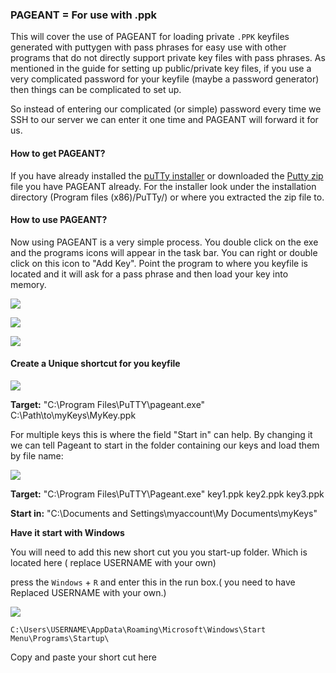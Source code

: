
### PAGEANT = For use with .ppk

This will cover the use of PAGEANT for loading private `.PPK` keyfiles generated with puttygen with pass phrases for easy use with other programs that do not directly support private key files with pass phrases. As mentioned in the guide for setting up public/private key files, if you use a very complicated password for your keyfile (maybe a password generator) then things can be complicated to set up.

So instead of entering our complicated (or simple) password every time we SSH to our server we can enter it one time and PAGEANT will forward it for us.

#### How to get PAGEANT?

If you have already installed the [puTTy installer](https://www.feralhosting.com/faq/view?question=12) or downloaded the [Putty zip](https://www.feralhosting.com/faq/view?question=12) file you have PAGEANT already. For the installer look under the installation directory (Program files (x86)/PuTTy/) or where you extracted the zip file to.

#### How to use PAGEANT?

Now using PAGEANT is a very simple process. You double click on the exe and the programs icons will appear in the task bar. You can right or double click on this icon to "Add Key". Point the program to where you keyfile is located and it will ask for a pass phrase and then load your key into memory.

![](https://raw.github.com/feralhosting/feralfilehosting/master/Feral%20Wiki/SSH/Putty%20-%20using%20PAGEANT/1.png)

![](https://raw.github.com/feralhosting/feralfilehosting/master/Feral%20Wiki/SSH/Putty%20-%20using%20PAGEANT/2.png)

![](https://raw.github.com/feralhosting/feralfilehosting/master/Feral%20Wiki/SSH/Putty%20-%20using%20PAGEANT/3.png)

#### Create a Unique shortcut for you keyfile

![](https://raw.github.com/feralhosting/feralfilehosting/master/Feral%20Wiki/SSH/Putty%20-%20using%20PAGEANT/4.png)

**Target:** "C:\Program Files\PuTTY\pageant.exe" C:\Path\to\myKeys\MyKey.ppk

For multiple keys this is where the field "Start in" can help. By changing it we can tell Pageant to start in the folder containing our keys and load them by file name:

![](https://raw.github.com/feralhosting/feralfilehosting/master/Feral%20Wiki/SSH/Putty%20-%20using%20PAGEANT/4.5.png)

**Target:** "C:\Program Files\PuTTY\Pageant.exe" key1.ppk key2.ppk key3.ppk

**Start in:** "C:\Documents and Settings\myaccount\My Documents\myKeys"

**Have it start with Windows**

You will need to add this new short cut you you start-up folder. Which is located here ( replace USERNAME with your own)

press the `Windows` + `R` and enter this in the run box.( you need to have Replaced USERNAME with your own.)

![](https://raw.github.com/feralhosting/feralfilehosting/master/Feral%20Wiki/SSH/Putty%20-%20using%20PAGEANT/5.png)

`C:\Users\USERNAME\AppData\Roaming\Microsoft\Windows\Start Menu\Programs\Startup\`

Copy and paste your short cut here



